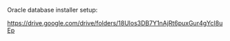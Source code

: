 Oracle database installer setup:

https://drive.google.com/drive/folders/18Ulos3DB7Y1nAjRt6puxGur4gYcI8uEp
